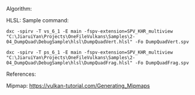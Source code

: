 
Algorithm:

HLSL:
Sample command:

`dxc -spirv -T vs_6_1 -E main -fspv-extension=SPV_KHR_multiview "C:\JiaruiYan\Projects\OneFileVulkans\Samples\2-04_DumpQuad\DebugSample\hlsl\DumpQuadVert.hlsl" -Fo DumpQuadVert.spv`

`dxc -spirv -T ps_6_1 -E main -fspv-extension=SPV_KHR_multiview "C:\JiaruiYan\Projects\OneFileVulkans\Samples\2-04_DumpQuad\DebugSample\hlsl\DumpQuadFrag.hlsl" -Fo DumpQuadFrag.spv`

References:

Mipmap: https://vulkan-tutorial.com/Generating_Mipmaps

